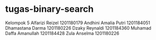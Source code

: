 # tugas-binary-search

Kelompok 5
Alfarizi Reizel 1201180179
Andhini Amalia Putri 1201184051
Dhamastana Darma 1201180226
Dzaky Reynaldi 1201184360
Muhamad Daffa Amanullah 1201184428
Zula Anselma 1201180226
